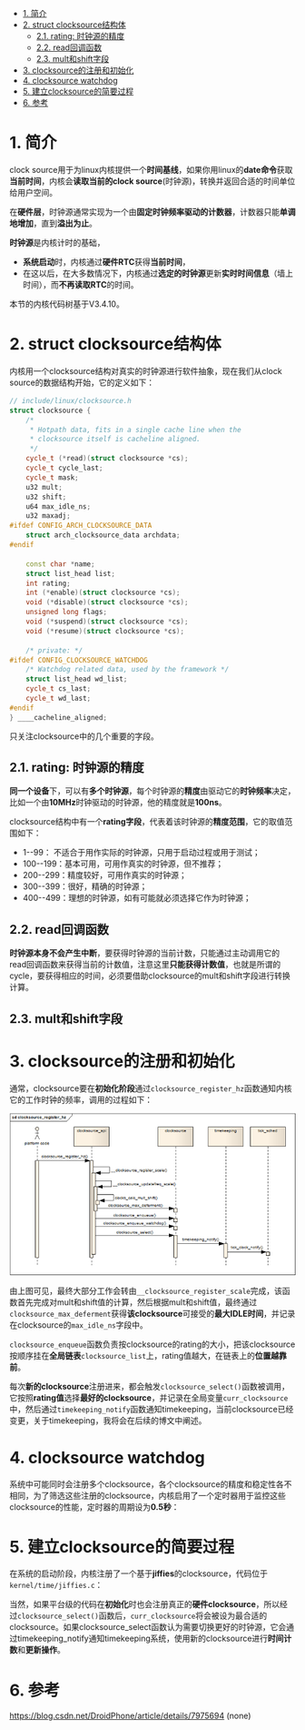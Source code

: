 
<!-- @import "[TOC]" {cmd="toc" depthFrom=1 depthTo=6 orderedList=false} -->

<!-- code_chunk_output -->

- [1. 简介](#1-简介)
- [2. struct clocksource结构体](#2-struct-clocksource结构体)
  - [2.1. rating: 时钟源的精度](#21-rating-时钟源的精度)
  - [2.2. read回调函数](#22-read回调函数)
  - [2.3. mult和shift字段](#23-mult和shift字段)
- [3. clocksource的注册和初始化](#3-clocksource的注册和初始化)
- [4. clocksource watchdog](#4-clocksource-watchdog)
- [5. 建立clocksource的简要过程](#5-建立clocksource的简要过程)
- [6. 参考](#6-参考)

<!-- /code_chunk_output -->

# 1. 简介

clock source用于为linux内核提供一个**时间基线**，如果你用linux的**date命令**获取**当前时间**，内核会**读取当前的clock source**(时钟源)，转换并返回合适的时间单位给用户空间。

在**硬件层**，时钟源通常实现为一个由**固定时钟频率驱动的计数器**，计数器只能**单调地增加**，直到**溢出为止**。

**时钟源**是内核计时的基础，
* **系统启动**时，内核通过**硬件RTC**获得**当前时间**，
* 在这以后，在大多数情况下，内核通过**选定的时钟源**更新**实时时间信息**（墙上时间），而**不再读取RTC**的时间。

本节的内核代码树基于V3.4.10。

# 2. struct clocksource结构体

内核用一个clocksource结构对真实的时钟源进行软件抽象，现在我们从clock source的数据结构开始，它的定义如下：

```cpp
// include/linux/clocksource.h
struct clocksource {
	/*
	 * Hotpath data, fits in a single cache line when the
	 * clocksource itself is cacheline aligned.
	 */
	cycle_t (*read)(struct clocksource *cs);
	cycle_t cycle_last;
	cycle_t mask;
	u32 mult;
	u32 shift;
	u64 max_idle_ns;
	u32 maxadj;
#ifdef CONFIG_ARCH_CLOCKSOURCE_DATA
	struct arch_clocksource_data archdata;
#endif
 
	const char *name;
	struct list_head list;
	int rating;
	int (*enable)(struct clocksource *cs);
	void (*disable)(struct clocksource *cs);
	unsigned long flags;
	void (*suspend)(struct clocksource *cs);
	void (*resume)(struct clocksource *cs);
 
	/* private: */
#ifdef CONFIG_CLOCKSOURCE_WATCHDOG
	/* Watchdog related data, used by the framework */
	struct list_head wd_list;
	cycle_t cs_last;
	cycle_t wd_last;
#endif
} ____cacheline_aligned;
```

只关注clocksource中的几个重要的字段。

## 2.1. rating: 时钟源的精度

**同一个设备**下，可以有**多个时钟源**，每个时钟源的**精度**由驱动它的**时钟频率**决定，比如一个由**10MHz**时钟驱动的时钟源，他的精度就是**100ns**。

clocksource结构中有一个**rating字段**，代表着该时钟源的**精度范围**，它的取值范围如下：

* 1--99： 不适合于用作实际的时钟源，只用于启动过程或用于测试；
* 100--199：基本可用，可用作真实的时钟源，但不推荐；
* 200--299：精度较好，可用作真实的时钟源；
* 300--399：很好，精确的时钟源；
* 400--499：理想的时钟源，如有可能就必须选择它作为时钟源；

## 2.2. read回调函数

**时钟源本身不会产生中断**，要获得时钟源的当前计数，只能通过主动调用它的read回调函数来获得当前的计数值，注意这里**只能获得计数值**，也就是所谓的cycle，要获得相应的时间，必须要借助clocksource的mult和shift字段进行转换计算。

## 2.3. mult和shift字段



# 3. clocksource的注册和初始化

通常，clocksource要在**初始化阶段**通过`clocksource_register_hz`函数通知内核它的工作时钟的频率，调用的过程如下：

![2020-01-14-10-54-18.png](./images/2020-01-14-10-54-18.png)

由上图可见，最终大部分工作会转由`__clocksource_register_scale`完成，该函数首先完成对mult和shift值的计算，然后根据mult和shift值，最终通过`clocksource_max_deferment`获得**该clocksource**可接受的**最大IDLE时间**，并记录在clocksource的`max_idle_ns`字段中。

`clocksource_enqueue`函数负责按clocksource的rating的大小，把该clocksource按顺序挂在**全局链表**`clocksource_list`上，rating值越大，在链表上的**位置越靠前**。

每次**新的clocksource**注册进来，都会触发`clocksource_select()`函数被调用，它按照**rating值**选择**最好的clocksource**，并记录在全局变量`curr_clocksource`中，然后通过`timekeeping_notify`函数通知timekeeping，当前clocksource已经变更，关于timekeeping，我将会在后续的博文中阐述。

# 4. clocksource watchdog

系统中可能同时会注册多个clocksource，各个clocksource的精度和稳定性各不相同，为了筛选这些注册的clocksource，内核启用了一个定时器用于监控这些clocksource的性能，定时器的周期设为**0.5秒**：

# 5. 建立clocksource的简要过程

在系统的启动阶段，内核注册了一个基于**jiffies**的clocksource，代码位于`kernel/time/jiffies.c`：

当然，如果平台级的代码在**初始化**时也会注册真正的**硬件clocksource**，所以经过`clocksource_select()`函数后，`curr_clocksource`将会被设为最合适的clocksource。如果clocksource_select函数认为需要切换更好的时钟源，它会通过timekeeping_notify通知timekeeping系统，使用新的clocksource进行**时间计数**和**更新操作**。

# 6. 参考

https://blog.csdn.net/DroidPhone/article/details/7975694 (none)
